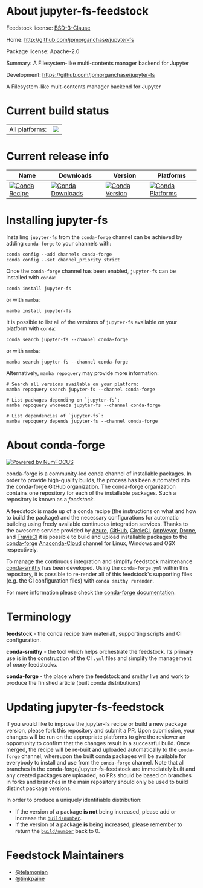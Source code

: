 About jupyter-fs-feedstock
==========================

Feedstock license: [BSD-3-Clause](https://github.com/conda-forge/jupyter-fs-feedstock/blob/main/LICENSE.txt)

Home: http://github.com/jpmorganchase/jupyter-fs

Package license: Apache-2.0

Summary: A Filesystem-like multi-contents manager backend for Jupyter

Development: https://github.com/jpmorganchase/jupyter-fs

A Filesystem-like mult-contents manager backend for Jupyter


Current build status
====================


<table><tr><td>All platforms:</td>
    <td>
      <a href="https://dev.azure.com/conda-forge/feedstock-builds/_build/latest?definitionId=9965&branchName=main">
        <img src="https://dev.azure.com/conda-forge/feedstock-builds/_apis/build/status/jupyter-fs-feedstock?branchName=main">
      </a>
    </td>
  </tr>
</table>

Current release info
====================

| Name | Downloads | Version | Platforms |
| --- | --- | --- | --- |
| [![Conda Recipe](https://img.shields.io/badge/recipe-jupyter--fs-green.svg)](https://anaconda.org/conda-forge/jupyter-fs) | [![Conda Downloads](https://img.shields.io/conda/dn/conda-forge/jupyter-fs.svg)](https://anaconda.org/conda-forge/jupyter-fs) | [![Conda Version](https://img.shields.io/conda/vn/conda-forge/jupyter-fs.svg)](https://anaconda.org/conda-forge/jupyter-fs) | [![Conda Platforms](https://img.shields.io/conda/pn/conda-forge/jupyter-fs.svg)](https://anaconda.org/conda-forge/jupyter-fs) |

Installing jupyter-fs
=====================

Installing `jupyter-fs` from the `conda-forge` channel can be achieved by adding `conda-forge` to your channels with:

```
conda config --add channels conda-forge
conda config --set channel_priority strict
```

Once the `conda-forge` channel has been enabled, `jupyter-fs` can be installed with `conda`:

```
conda install jupyter-fs
```

or with `mamba`:

```
mamba install jupyter-fs
```

It is possible to list all of the versions of `jupyter-fs` available on your platform with `conda`:

```
conda search jupyter-fs --channel conda-forge
```

or with `mamba`:

```
mamba search jupyter-fs --channel conda-forge
```

Alternatively, `mamba repoquery` may provide more information:

```
# Search all versions available on your platform:
mamba repoquery search jupyter-fs --channel conda-forge

# List packages depending on `jupyter-fs`:
mamba repoquery whoneeds jupyter-fs --channel conda-forge

# List dependencies of `jupyter-fs`:
mamba repoquery depends jupyter-fs --channel conda-forge
```


About conda-forge
=================

[![Powered by
NumFOCUS](https://img.shields.io/badge/powered%20by-NumFOCUS-orange.svg?style=flat&colorA=E1523D&colorB=007D8A)](https://numfocus.org)

conda-forge is a community-led conda channel of installable packages.
In order to provide high-quality builds, the process has been automated into the
conda-forge GitHub organization. The conda-forge organization contains one repository
for each of the installable packages. Such a repository is known as a *feedstock*.

A feedstock is made up of a conda recipe (the instructions on what and how to build
the package) and the necessary configurations for automatic building using freely
available continuous integration services. Thanks to the awesome service provided by
[Azure](https://azure.microsoft.com/en-us/services/devops/), [GitHub](https://github.com/),
[CircleCI](https://circleci.com/), [AppVeyor](https://www.appveyor.com/),
[Drone](https://cloud.drone.io/welcome), and [TravisCI](https://travis-ci.com/)
it is possible to build and upload installable packages to the
[conda-forge](https://anaconda.org/conda-forge) [Anaconda-Cloud](https://anaconda.org/)
channel for Linux, Windows and OSX respectively.

To manage the continuous integration and simplify feedstock maintenance
[conda-smithy](https://github.com/conda-forge/conda-smithy) has been developed.
Using the ``conda-forge.yml`` within this repository, it is possible to re-render all of
this feedstock's supporting files (e.g. the CI configuration files) with ``conda smithy rerender``.

For more information please check the [conda-forge documentation](https://conda-forge.org/docs/).

Terminology
===========

**feedstock** - the conda recipe (raw material), supporting scripts and CI configuration.

**conda-smithy** - the tool which helps orchestrate the feedstock.
                   Its primary use is in the construction of the CI ``.yml`` files
                   and simplify the management of *many* feedstocks.

**conda-forge** - the place where the feedstock and smithy live and work to
                  produce the finished article (built conda distributions)


Updating jupyter-fs-feedstock
=============================

If you would like to improve the jupyter-fs recipe or build a new
package version, please fork this repository and submit a PR. Upon submission,
your changes will be run on the appropriate platforms to give the reviewer an
opportunity to confirm that the changes result in a successful build. Once
merged, the recipe will be re-built and uploaded automatically to the
`conda-forge` channel, whereupon the built conda packages will be available for
everybody to install and use from the `conda-forge` channel.
Note that all branches in the conda-forge/jupyter-fs-feedstock are
immediately built and any created packages are uploaded, so PRs should be based
on branches in forks and branches in the main repository should only be used to
build distinct package versions.

In order to produce a uniquely identifiable distribution:
 * If the version of a package **is not** being increased, please add or increase
   the [``build/number``](https://docs.conda.io/projects/conda-build/en/latest/resources/define-metadata.html#build-number-and-string).
 * If the version of a package **is** being increased, please remember to return
   the [``build/number``](https://docs.conda.io/projects/conda-build/en/latest/resources/define-metadata.html#build-number-and-string)
   back to 0.

Feedstock Maintainers
=====================

* [@telamonian](https://github.com/telamonian/)
* [@timkpaine](https://github.com/timkpaine/)

